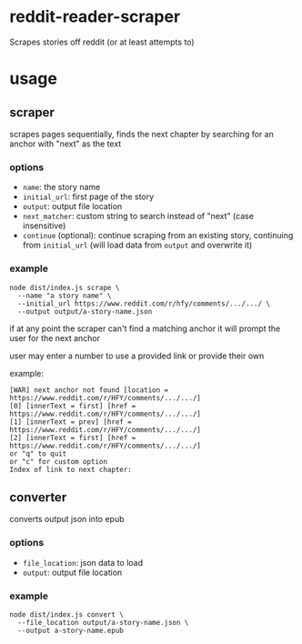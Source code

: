 # reddit-reader-scraper

Scrapes stories off reddit (or at least attempts to)

# usage

## scraper

scrapes pages sequentially, finds the next chapter by searching for an anchor with "next" as the text

### options

- `name`: the story name
- `initial_url`: first page of the story
- `output`: output file location
- `next_matcher`: custom string to search instead of "next" (case insensitive)
- `continue` (optional): continue scraping from an existing story, continuing from `initial_url` (will load data from `output` and overwrite it)

### example

```
node dist/index.js scrape \
  --name "a story name" \
  --initial_url https://www.reddit.com/r/hfy/comments/.../.../ \
  --output output/a-story-name.json
```

if at any point the scraper can't find a matching anchor it will prompt the user for the next anchor

user may enter a number to use a provided link or provide their own

example:

```
[WAR] next anchor not found [location = https://www.reddit.com/r/HFY/comments/.../.../]
[0] [innerText = first] [href = https://www.reddit.com/r/HFY/comments/.../.../]
[1] [innerText = prev] [href = https://www.reddit.com/r/HFY/comments/.../.../]
[2] [innerText = first] [href = https://www.reddit.com/r/HFY/comments/.../.../]
or "q" to quit
or "c" for custom option
Index of link to next chapter:
```

## converter

converts output json into epub

### options

- `file_location`: json data to load
- `output`: output file location

### example

```
node dist/index.js convert \
  --file_location output/a-story-name.json \
  --output a-story-name.epub
```
